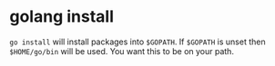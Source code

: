 # golang install

`go install` will install packages into `$GOPATH`. If `$GOPATH` is unset then `$HOME/go/bin` will be used. You want this to be on your path.

